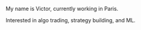 My name is Victor, currently working in Paris.

Interested in algo trading, strategy building, and ML.

